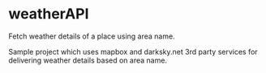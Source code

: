 # weatherAPI
Fetch weather details of a place using area name.

Sample project which uses mapbox and darksky.net 3rd party services for delivering weather details based on area name.
